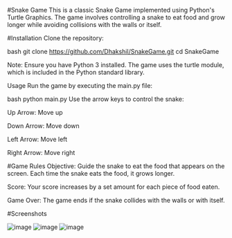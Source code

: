 #Snake Game
This is a classic Snake Game implemented using Python's Turtle Graphics. The game involves controlling a snake to eat food and grow longer while avoiding collisions with the walls or itself.

#Installation
Clone the repository:

bash
git clone https://github.com/Dhakshil/SnakeGame.git
cd SnakeGame

Note: Ensure you have Python 3 installed. The game uses the turtle module, which is included in the Python standard library.

Usage
Run the game by executing the main.py file:

bash
python main.py
Use the arrow keys to control the snake:

Up Arrow: Move up

Down Arrow: Move down

Left Arrow: Move left

Right Arrow: Move right

#Game Rules
Objective: Guide the snake to eat the food that appears on the screen. Each time the snake eats the food, it grows longer.

Score: Your score increases by a set amount for each piece of food eaten.

Game Over: The game ends if the snake collides with the walls or with itself.

#Screenshots

![image](https://github.com/user-attachments/assets/5cbfb0e4-8573-4273-a315-9e720b9ea63c)
![image](https://github.com/user-attachments/assets/d9239777-d460-4043-a6e5-edd4f8b526d5)
![image](https://github.com/user-attachments/assets/2ea19fed-9f5f-4ef0-91ea-b5b89591d525)
